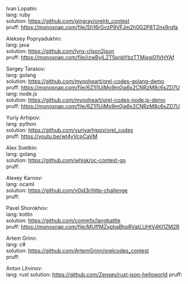 Ivan Lopatin:  
lang: ruby  
solution: https://github.com/gingray/orelrb_contest  
pruff: https://monosnap.com/file/Sh16rGvzP9VFJm2h0G2P8T2nx9rqfa

Aleksey Popryadukhin:  
lang: java  
solution: https://github.com/lynx-r/json2json  
pruff: https://monosnap.com/file/izwByjLZT5pnbYbzTTMisgi01VHYAf  

Sergey Tarasov:  
lang: golang  
solution: https://github.com/mynoheart/orel-codes-golang-demo  
pruff: https://monosnap.com/file/6Z1l1UiMo9m0ja6x2CNRzM8c6sZD7U  
lang: node.js  
solution: https://github.com/mynoheart/orel-codes-node.js-demo  
pruff: https://monosnap.com/file/6Z1l1UiMo9m0ja6x2CNRzM8c6sZD7U  

Yuriy Arhipov:  
lang: python  
solution: https://github.com/yuriyarhipov/orel_codes  
pruff: https://youtu.be/wt4yVcpCaVM  

Alex Svetkin:  
lang: golang  
solution: https://github.com/whisk/oc-contest-go  
pruff:   

Alexey Karnov:  
lang: ocaml  
solution: https://github.com/v0id3r/http-challenge  
pruff:   

Pavel Shorokhov:  
lang: kotlin  
solution: https://github.com/comm1x/langbattle  
pruff: https://monosnap.com/file/MUffMZxphaBhpRVatLUHtV4Kl1ZM2R  

Artem Grinn:  
lang: c#  
solution: https://github.com/ArtemGrinn/orelcodes_contest  
pruff:   

Anton Litvinov:  
lang: rust
solution: https://github.com/Zensey/rust-json-helloworld
pruff:   
